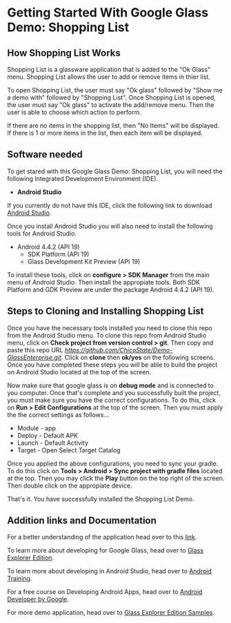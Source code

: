 # Getting Started With Google Glass Demo: Shopping List

## How Shopping List Works
Shopping List is a glassware application that is added to the "Ok Glass" menu. Shopping List allows the user to add or remove items in thier list.

To open Shopping List, the user must say "Ok glass" followed by "Show me a demo with" followed by "Shopping List". Once Shopping List is opened, the user must say "Ok glass" to activate the add/remove menu. Then the user is able to choose which action to perform. 

If there are no items in the shopping list, then "No Items" will be displayed.
If there is 1 or more items in the list, then each item will be displayed.

## Software needed
To get stared with this Google Glass Demo: Shopping List, you will need the following Integrated Development Environment (IDE).
- **Android Studio**

If you currently do not have this IDE, click the following link to download [Android Studio](https://developer.android.com/studio/index.html).

Once you install Android Studio you will also need to install the following tools for Android Studio.
- Android 4.4.2 (API 19)
	- SDK Platform  (API 19)
	- Glass Development Kit Preview (API 19)

To install these tools, click on **configure > SDK Manager** from the main menu of Android Studio. Then install the appropiate tools. Both SDK Platform and GDK Preview are under the package Android 4.4.2 (API 19).

## Steps to Cloning and Installing Shopping List

Once you have the necessary tools installed you need to clone this repo from the Android Studio menu. To clone this repo from Android Studio menu, click on **Check project from version control > git**. Then copy and paste this repo URL *https://github.com/ChicoState/Demo-GlassEnterprise.git*. Click on **clone** then **ok/yes** on the following screens. Once you have completed these steps you will be able to build the project on Android Studio located at the top of the screen.

Now make sure that google glass is on **debug mode** and is connected to you computer. Once that's complete and you successfully built the project, you must make sure you have the correct configurations. To do this, click on **Run > Edit Configurations** at the top of the screen. Then you must apply the the correct settings as follows...

- Module - app
- Deploy - Default APK
- Launch - Default Activity
- Target - Open Select Target Catalog

Once you applied the above configurations, you need to sync your gradle. To do this click on **Tools > Android > Sync project with gradle files** located at the top. Then you may click the **Play** button on the top right of the screen. Then double click on the appropiate device.

That's it. You have successfully installed the Shopping List Demo.

## Addition links and Documentation

For a better understanding of the application head over to this [link](https://www.raywenderlich.com/92840/google-glass-app-tutorial). 

To learn more about developing for Google Glass, head over to [Glass Explorer Edition](https://developers.google.com/glass/). 

To learn more about developing in Android Studio, head over to [Android Training](https://developer.android.com/training/index.html).

For a free course on Developing Android Apps, head over to [Android Developer by Google](https://www.udacity.com/course/new-android-fundamentals--ud851).

For more demo application, head over to [Glass Explorer Edition Samples](https://developers.google.com/glass/samples/).
